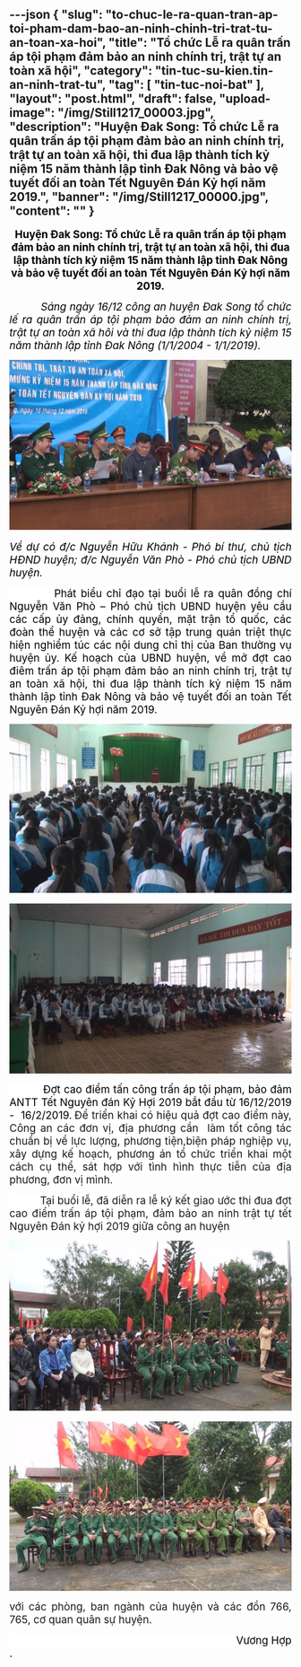 ---json
{
    "slug": "to-chuc-le-ra-quan-tran-ap-toi-pham-dam-bao-an-ninh-chinh-tri-trat-tu-an-toan-xa-hoi",
    "title": "Tổ chức Lễ ra quân trấn áp tội phạm đảm bảo an ninh chính trị, trật tự an toàn xã hội",
    "category": "tin-tuc-su-kien.tin-an-ninh-trat-tu",
    "tag": [
        "tin-tuc-noi-bat"
    ],
    "layout": "post.html",
    "draft": false,
    "upload-image": "/img/Still1217_00003.jpg",
    "description": "Huyện Đak Song: Tổ chức Lễ ra quân trấn áp tội phạm đảm bảo an ninh chính trị, trật tự an toàn xã hội, thi đua lập thành tích kỷ niệm 15 năm thành lập tỉnh Đak Nông và bảo vệ tuyết đối an toàn Tết Nguyên Đán Kỷ hợi năm 2019.",
    "banner": "/img/Still1217_00000.jpg",
    "__content__": ""
}
---
<p style="text-align:center"><strong><span style="font-size:14.0pt"><span style="color:black">Huyện Đak Song: Tổ chức Lễ ra qu&acirc;n trấn &aacute;p tội phạm đảm bảo an ninh ch&iacute;nh trị, trật tự an to&agrave;n x&atilde; hội, thi đua lập th&agrave;nh t&iacute;ch kỷ niệm 15 năm th&agrave;nh lập tỉnh Đak N&ocirc;ng v&agrave; bảo vệ tuyết đối an to&agrave;n Tết Nguy&ecirc;n Đ&aacute;n Kỷ hợi năm 2019.</span></span></strong></p>

<p style="text-align:justify"><span style="font-size:14.0pt"><span style="color:black">&nbsp;&nbsp;&nbsp;&nbsp;&nbsp;&nbsp;&nbsp;&nbsp;&nbsp; <em>S&aacute;ng ng&agrave;y 16/12 c&ocirc;ng an huyện Đak Song tổ chức lế ra qu&acirc;n trấn &aacute;p tội phạm bảo đảm an ninh ch&iacute;nh trị, trật tự an to&agrave;n x&atilde; h&ocirc;i v&agrave; thi đua lập th&agrave;nh t&iacute;ch kỷ niệm 15 năm th&agrave;nh lập tỉnh Đak N&ocirc;ng (1/1/2004 - 1/1/2019).</em></span></span></p>

<p style="text-align:justify"><span style="font-size:14.0pt"><span style="color:black"><em><img alt="" src="/img/Still1217_00002.jpg" /></em></span></span></p>

<p style="text-align:justify"><span style="font-size:14.0pt"><span style="color:black"><em>Về dự c&oacute; đ/c Nguyễn Hữu Kh&aacute;nh - Ph&oacute; b&iacute; thư, chủ tịch HĐND huyện; đ/c Nguyễn Văn Ph&ograve; - Ph&oacute; chủ tịch UBND huyện.</em></span></span></p>

<p style="text-align:justify"><span style="font-size:14.0pt"><span style="background-color:white"><span style="color:black">&nbsp;&nbsp;&nbsp;&nbsp;&nbsp;&nbsp;&nbsp;&nbsp;&nbsp; Ph&aacute;t biểu chỉ đạo tại buổi lễ ra qu&acirc;n đồng ch&iacute; Nguyễn Văn Ph&ograve; &ndash; Ph&oacute; chủ tịch UBND huyện y&ecirc;u cầu c&aacute;c cấp ủy đảng, ch&iacute;nh quyền, mặt trận tổ quốc, c&aacute;c đo&agrave;n thể huyện v&agrave; c&aacute;c cơ sở tập trung qu&aacute;n triệt thực hiện nghiểm t&uacute;c c&aacute;c nội dung chỉ thị của Ban thường vụ huyện ủy. Kế hoạch của UBND huyện, về mở đợt cao đi&ecirc;m</span></span></span><span style="font-size:14.0pt"><span style="color:black"> trấn &aacute;p tội phạm đảm bảo an ninh ch&iacute;nh trị, trật tự an to&agrave;n x&atilde; hội, thi đua lập th&agrave;nh t&iacute;ch kỷ niệm 15 năm th&agrave;nh lập tỉnh Đak N&ocirc;ng v&agrave; bảo vệ tuyết đối an to&agrave;n Tết Nguy&ecirc;n Đ&aacute;n Kỷ hợi năm 2019.</span></span></p>

<p style="text-align:justify"><span style="font-size:14.0pt"><span style="color:black"><img alt="" src="/img/Still1217_00005.jpg" /></span></span></p>

<p style="text-align:justify"><img alt="" src="/img/Still1217_00004.jpg" /></p>

<p style="text-align:justify"><span style="font-size:14.0pt"><span style="background-color:white"><span style="color:black">&nbsp;&nbsp;&nbsp;&nbsp;&nbsp;&nbsp;&nbsp;&nbsp;&nbsp; Đợt cao điểm tấn c&ocirc;ng trấn &aacute;p tội phạm, bảo đảm ANTT Tết Nguy&ecirc;n đ&aacute;n Kỷ Hợi 2019 bắt đầu từ 16/12/2019 - &nbsp;16/2/2019.</span></span></span> <span style="font-size:14.0pt"><span style="background-color:white">Để triển khai c&oacute; hiệu quả đợt cao điểm n&agrave;y, C&ocirc;ng an c&aacute;c đơn vị, địa phương cần &nbsp;l&agrave;m tốt c&ocirc;ng t&aacute;c chuẩn bị về lực lượng, phương tiện,biện ph&aacute;p nghiệp vụ, x&acirc;y dựng kế hoạch, phương &aacute;n tổ chức triển khai một c&aacute;ch cụ thể, s&aacute;t hợp với t&igrave;nh h&igrave;nh thực tiễn của địa phương, đơn vị m&igrave;nh. </span></span></p>

<p style="text-align:justify"><span style="font-size:14.0pt"><span style="background-color:white">&nbsp;&nbsp;&nbsp;&nbsp;&nbsp;&nbsp;&nbsp;&nbsp;&nbsp; Tại buổi lễ, đ&atilde; diễn ra lễ k&yacute; kết giao ước thi đua đợt cao điểm trấn &aacute;p tội phạm, đảm bảo an ninh trật tự tết Nguy&ecirc;n Đ&aacute;n kỷ hợi 2019 giữa c&ocirc;ng an huyện </span></span></p>

<p style="text-align:justify"><span style="font-size:14.0pt"><span style="background-color:white"><img alt="" src="/img/Still1217_00001.jpg" /></span></span></p>

<p style="text-align:justify"><img alt="" src="/img/Still1217_00003.jpg" /></p>

<p style="text-align:justify"><span style="font-size:14.0pt"><span style="background-color:white">với c&aacute;c ph&ograve;ng, ban ng&agrave;nh của huyện v&agrave; c&aacute;c đồn 766, 765, cơ quan qu&acirc;n sự huyện.</span></span></p>

<p style="text-align:justify"><span style="font-size:14.0pt"><span style="background-color:white"><span style="color:black">&nbsp;&nbsp;&nbsp;&nbsp;&nbsp;&nbsp;&nbsp;&nbsp;&nbsp; &nbsp;&nbsp;&nbsp;&nbsp;&nbsp;&nbsp;&nbsp;&nbsp;&nbsp;&nbsp;&nbsp;&nbsp;&nbsp;&nbsp;&nbsp;&nbsp;&nbsp;&nbsp;&nbsp;&nbsp;&nbsp;&nbsp;&nbsp;&nbsp;&nbsp;&nbsp;&nbsp;&nbsp;&nbsp;&nbsp;&nbsp;&nbsp;&nbsp;&nbsp;&nbsp;&nbsp;&nbsp;&nbsp;&nbsp;&nbsp;&nbsp;&nbsp;&nbsp;&nbsp;&nbsp;&nbsp;&nbsp;&nbsp;&nbsp;&nbsp;&nbsp;&nbsp;&nbsp;&nbsp;&nbsp;&nbsp;&nbsp;&nbsp;&nbsp;&nbsp;&nbsp;&nbsp;&nbsp;&nbsp;&nbsp;&nbsp; Vương Hợp .</span></span></span></p>
